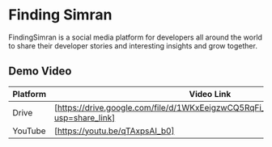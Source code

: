 # Finding Simran

FindingSimran is a social media platform for developers all around the world to share their developer stories
and interesting insights and grow together.


## Demo Video

| Platform | Video Link |
| ------ | ------ |
| Drive | [https://drive.google.com/file/d/1WKxEeigzwCQ5RqFi_dxedhCADOBSNiCu/view?usp=share_link] |
| YouTube | [https://youtu.be/qTAxpsAI_b0] |

